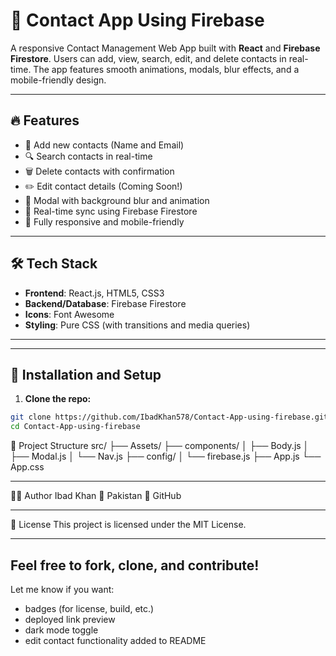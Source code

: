 
# 📇 Contact App Using Firebase

A responsive Contact Management Web App built with **React** and **Firebase Firestore**. Users can add, view, search, edit, and delete contacts in real-time. The app features smooth animations, modals, blur effects, and a mobile-friendly design.

---

## 🔥 Features

- 📝 Add new contacts (Name and Email)
- 🔍 Search contacts in real-time
- 🗑️ Delete contacts with confirmation
- ✏️ Edit contact details (Coming Soon!)
- 🧊 Modal with background blur and animation
- 🔄 Real-time sync using Firebase Firestore
- 📱 Fully responsive and mobile-friendly

---

## 🛠️ Tech Stack

- **Frontend**: React.js, HTML5, CSS3
- **Backend/Database**: Firebase Firestore
- **Icons**: Font Awesome
- **Styling**: Pure CSS (with transitions and media queries)

---



---

## 🚀 Installation and Setup

1. **Clone the repo:**

```bash
git clone https://github.com/IbadKhan578/Contact-App-using-firebase.git
cd Contact-App-using-firebase
```

📂 Project Structure
src/
├── Assets/
├── components/
│   ├── Body.js
│   ├── Modal.js
│   └── Nav.js
├── config/
│   └── firebase.js
├── App.js
└── App.css

---

🙋‍♂️ Author
Ibad Khan
📍 Pakistan
💼 GitHub

---

📄 License
This project is licensed under the MIT License.

---

Feel free to fork, clone, and contribute!
---

Let me know if you want:
- badges (for license, build, etc.)
- deployed link preview
- dark mode toggle
- edit contact functionality added to README

